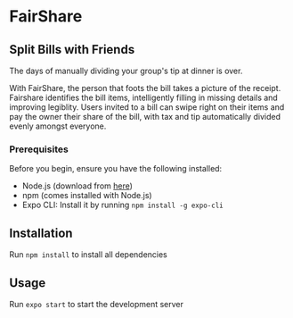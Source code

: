 # FairShare

## Split Bills with Friends

The days of manually dividing your group's tip at dinner is over.

With FairShare, the person that foots the bill takes a picture of the receipt. Fairshare identifies the bill items, intelligently filling in missing details and improving legiblity. Users invited to a bill can swipe right on their items and pay the owner their share of the bill, with tax and tip automatically divided evenly amongst everyone.

### Prerequisites

Before you begin, ensure you have the following installed:

- Node.js (download from [here](https://nodejs.org/))
- npm (comes installed with Node.js)
- Expo CLI: Install it by running `npm install -g expo-cli`

## Installation

Run `npm install` to install all dependencies

## Usage

Run `expo start` to start the development server
